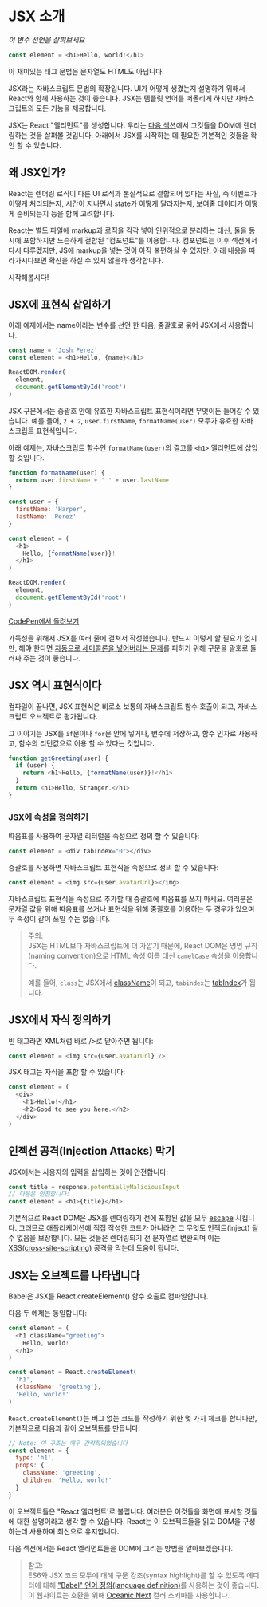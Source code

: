 # JSX 소개

*이 변수 선언을 살펴보세요*

```javascript
const element = <h1>Hello, world!</h1>
```

이 재미있는 태그 문법은 문자열도 HTML도 아닙니다.

JSX라는 자바스크립트 문법의 확장입니다. UI가 어떻게 생겼는지 설명하기 위해서 React와 함께 사용하는 것이 좋습니다. JSX는 템플릿 언어를 떠올리게 하지만 자바스크립트의 모든 기능을 제공합니다.

JSX는 React "엘리먼트"를 생성합니다. 우리는 [다음 섹션]([quick-start]-rendering-elements.md)에서 그것들을 DOM에 렌더링하는 것을 살펴볼 것입니다. 아래에서 JSX를 시작하는 데 필요한 기본적인 것들을 확인 할 수 있습니다.

## 왜 JSX인가?

React는 렌더링 로직이 다른 UI 로직과 본질적으로 결합되어 있다는 사실, 즉 이벤트가 어떻게 처리되는지, 시간이 지나면서 state가 어떻게 달라지는지, 보여줄 데이터가 어떻게 준비되는지 등을 함께 고려합니다.

React는 별도 파일에 markup과 로직을 각각 넣어 인위적으로 분리하는 대신, 둘을 동시에 포함하지만 느슨하게 결합된 "컴포넌트"를 이용합니다. 컴포넌트는 이후 섹션에서 다시 다루겠지만, JS에 markup을 넣는 것이 아직 불편하실 수 있지만, 아래 내용을 따라가시다보면 확신을 하실 수 있지 않을까 생각합니다.

시작해봅시다!

## JSX에 표현식 삽입하기

아래 예제에서는 name이라는 변수를 선언 한 다음, 중괄호로 묶어 JSX에서 사용합니다.

```javascript
const name = 'Josh Perez'
const element = <h1>Hello, {name}</h1>

ReactDOM.render(
  element,
  document.getElementById('root')
)
```

JSX 구문에서는 중괄호 안에 유효한 자바스크립트 표현식이라면 무엇이든 들어갈 수 있습니다. 예를 들어, `2 + 2`, `user.firstName`, `formatName(user)` 모두가 유효한 자바스크립트 표현식입니다.

아래 예제는, 자바스크립트 함수인 `formatName(user)`의 결고를 `<h1>` 엘리먼트에 삽입할 것입니다.

```javascript
function formatName(user) {
  return user.firstName + ' ' + user.lastName
}

const user = {
  firstName: 'Harper',
  lastName: 'Perez'
}

const element = (
  <h1>
    Hello, {formatName(user)}!
  </h1>
)

ReactDOM.render(
  element,
  document.getElementById('root')
)
```

[CodePen에서 돌려보기](https://reactjs.org/redirect-to-codepen/introducing-jsx)

가독성을 위해서 JSX를 여러 줄에 걸쳐서 작성했습니다. 반드시 이렇게 할 필요가 없지만, 해야 한다면 [자동으로 세미콜론을 넣어버리는 문제](http://stackoverflow.com/q/2846283)를 피하기 위해 구문을 괄호로 둘러싸 주는 것이 좋습니다.

## JSX 역시 표현식이다

컴파일이 끝나면, JSX 표현식은 비로소 보통의 자바스크립트 함수 호출이 되고, 자바스크립트 오브젝트로 평가됩니다.

그 이야기는 JSX를 `if`문이나 `for`문 안에 넣거나, 변수에 저장하고, 함수 인자로 사용하고, 함수의 리턴값으로 이용 할 수 있다는 것입니다.

```javascript
function getGreeting(user) {
  if (user) {
    return <h1>Hello, {formatName(user)}!</h1>
  }
  return <h1>Hello, Stranger.</h1>
}
```

### JSX에 속성을 정의하기

따옴표를 사용하여 문자열 리터럴을 속성으로 정의 할 수 있습니다:

```javascript
const element = <div tabIndex="0"></div>
```

중괄호를 사용하면 자바스크립트 표현식을 속성으로 정의 할 수 있습니다:

```javascript
const element = <img src={user.avatarUrl}></img>
```

자바스크립트 표현식을 속성으로 추가할 때 중괄호에 따옴표를 쓰지 마세요. 여러분은 문자열 값을 위해 따옴표를 쓰거나 표현식을 위해 중괄호를 이용하는 두 경우가 있으며 두 속성이 같이 쓰일 수는 없습니다.
> 주의:<br />
JSX는 HTML보다 자바스크립트에 더 가깝기 때문에, React DOM은 명명 규칙(naming convention)으로 HTML 속성 이름 대신 `camelCase` 속성을 이용합니다.<p />
예를 들어, `class`는 JSX에서 [className](https://developer.mozilla.org/en-US/docs/Web/API/Element/className)이 되고, `tabindex`는 [tabIndex](https://developer.mozilla.org/en-US/docs/Web/API/HTMLElement/tabIndex)가 됩니다.
## JSX에서 자식 정의하기
빈 태그라면 XML처럼 바로 />로 닫아주면 됩니다:
```javascript
const element = <img src={user.avatarUrl} />
```
JSX 태그는 자식을 포함 할 수 있습니다:
```javascript
const element = (
  <div>
    <h1>Hello!</h1>
    <h2>Good to see you here.</h2>
  </div>
)
```
## 인젝션 공격(Injection Attacks) 막기
JSX에서는 사용자의 입력을 삽입하는 것이 안전합니다:
```javascript
const title = response.potentiallyMaliciousInput
// 다음은 안전합니다:
const element = <h1>{title}</h1>
```
기본적으로 React DOM은 JSX를 렌더링하기 전에 포함된 값을 모두 [escape](http://stackoverflow.com/questions/7381974/which-characters-need-to-be-escaped-on-html) 시킵니다. 그러므로 애플리케이션에 직접 작성한 코드가 아니라면 그 무엇도 인젝트(inject) 될 수 없음을 보장합니다. 모든 것들은 렌더링되기 전 문자열로 변환되며 이는 [XSS(cross-site-scripting)](https://en.wikipedia.org/wiki/Cross-site_scripting) 공격을 막는데 도움이 됩니다.
## JSX는 오브젝트를 나타냅니다
Babel은 JSX를 React.createElement() 함수 호출로 컴파일합니다.

다음 두 예제는 동일합니다:
```javascript
const element = (
  <h1 className="greeting">
    Hello, world!
  </h1>
)
```
```javascript
const element = React.createElement(
  'h1',
  {className: 'greeting'},
  'Hello, world!'
)
```
`React.createElement()`는 버그 없는 코드를 작성하기 위한 몇 가지 체크를 합니다만, 기본적으로 다음과 같이 오브젝트를 만듭니다:
```javascript
// Note: 이 구조는 매우 간략화되었습니다
const element = {
  type: 'h1',
  props: {
    className: 'greeting',
    children: 'Hello, world!'
  }
}
```
이 오브젝트들은 "React 엘리먼트'로 불립니다. 여러분은 이것들을 화면에 표시할 것들에 대한 설명이라고 생각 할 수 있습니다. React는 이 오브젝트들을 읽고 DOM을 구성하는데 사용하며 최신으로 유지합니다.

다음 섹션에서는 React 엘리먼트들을 DOM에 그리는 방법을 알아보겠습니다.

> 참고:<br />
ES6와 JSX 코드 모두에 대해 구문 강조(syntax highlight)를 할 수 있도록 에디터에 대해 ["Babel" 언어 정의(language definition)](http://babeljs.io/docs/editors)를 사용하는 것이 좋습니다. 이 웹사이트는 호환을 위해 [Oceanic Next](https://labs.voronianski.com/oceanic-next-color-scheme/) 컬러 스키마를 사용합니다.